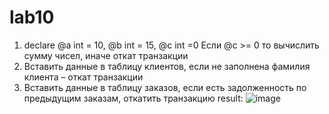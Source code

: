 # lab10
1) declare @a int = 10, @b int = 15, @c  int =0
Если @c >= 0 то вычислить сумму чисел, иначе откат транзакции   
2) Вставить данные в таблицу клиентов, если не заполнена фамилия клиента – откат транзакции
3) Вставить данные в таблицу заказов, если есть задолженность по предыдущим заказам, откатить транзакцию 
result:
![image](https://user-images.githubusercontent.com/81170928/228852275-e6d5b238-e2ab-4f79-957a-6016ac59ce98.png)
